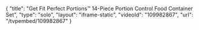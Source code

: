 {
    "title": "Get Fit Perfect Portions&trade; 14-Piece Portion Control Food Container Set",
    "type": "solo",
    "layout": "iframe-static",
    "videoId": "109982867",
    "url": "\/tvpembed\/109982867"
}